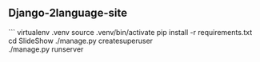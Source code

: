 ## Django-2language-site


‍‍‍‍```
  virtualenv .venv
  source .venv/bin/activate
  pip install -r requirements.txt
  cd SlideShow
  ./manage.py createsuperuser  
  ./manage.py runserver

  ```
